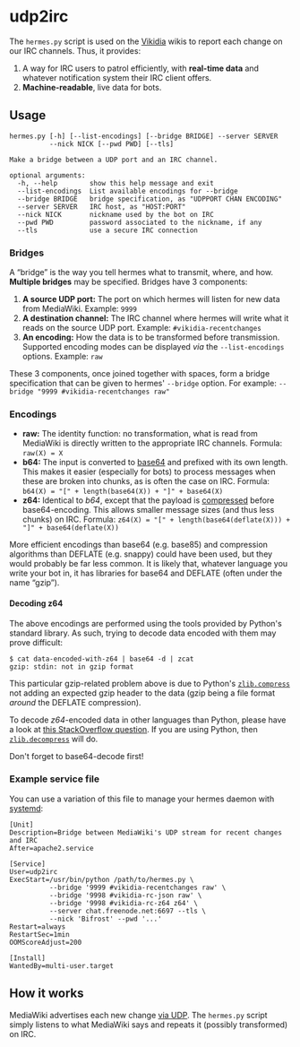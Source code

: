 # udp2irc

The `hermes.py` script is used on the [Vikidia](https://vikidia.org) wikis to report each change on our IRC channels.
Thus, it provides:

1. A way for IRC users to patrol efficiently, with **real-time data** and whatever notification system their IRC client offers.
1. **Machine-readable**, live data for bots.

## Usage

```
hermes.py [-h] [--list-encodings] [--bridge BRIDGE] --server SERVER
          --nick NICK [--pwd PWD] [--tls]

Make a bridge between a UDP port and an IRC channel.

optional arguments:
  -h, --help        show this help message and exit
  --list-encodings  List available encodings for --bridge
  --bridge BRIDGE   bridge specification, as "UDPPORT CHAN ENCODING"
  --server SERVER   IRC host, as "HOST:PORT"
  --nick NICK       nickname used by the bot on IRC
  --pwd PWD         password associated to the nickname, if any
  --tls             use a secure IRC connection
```

### Bridges

A “bridge” is the way you tell hermes what to transmit, where, and how.
**Multiple bridges** may be specified.
Bridges have 3 components:

1. **A source UDP port:** The port on which hermes will listen for new data from MediaWiki.
   Example: `9999`
1. **A destination channel:** The IRC channel where hermes will write what it reads on the source UDP port.
   Example: `#vikidia-recentchanges`
1. **An encoding:** How the data is to be transformed before transmission.
   Supported encoding modes can be displayed _via_ the `--list-encodings` options.
   Example: `raw`

These 3 components, once joined together with spaces, form a bridge specification
that can be given to hermes' `--bridge` option. For example: `--bridge "9999 #vikidia-recentchanges raw"`

### Encodings

* **raw:** The identity function: no transformation, what is read from MediaWiki is directly written
  to the appropriate IRC channels.
  Formula: `raw(X) = X`
* **b64:** The input is converted to [base64](https://en.wikipedia.org/wiki/Base64) and prefixed with its own length.
  This makes it easier (especially for bots) to process messages when these are broken into chunks, as is often the case
  on IRC.
  Formula: `b64(X) = "[" + length(base64(X)) + "]" + base64(X)`
* **z64:** Identical to _b64_, except that the payload is [compressed](https://en.wikipedia.org/wiki/DEFLATE)
  before base64-encoding. This allows smaller message sizes (and thus less chunks) on IRC.
  Formula: `z64(X) = "[" + length(base64(deflate(X))) + "]" + base64(deflate(X))`

More efficient encodings than base64 (e.g. base85) and compression algorithms than DEFLATE (e.g. snappy) could have been used,
but they would probably be far less common. It is likely that, whatever language you write your bot in,
it has libraries for base64 and DEFLATE (often under the name “gzip”).

#### Decoding z64

The above encodings are performed using the tools provided by Python's standard library.
As such, trying to decode data encoded with them may prove difficult:

```
$ cat data-encoded-with-z64 | base64 -d | zcat
gzip: stdin: not in gzip format
```

This particular gzip-related problem above is due to Python's
[`zlib.compress`](https://docs.python.org/2/library/zlib.html#zlib.compress) not adding an expected gzip header
to the data (gzip being a file format _around_ the DEFLATE compression).

To decode _z64_-encoded data in other languages than Python, please have a look at
[this StackOverflow question](https://stackoverflow.com/questions/3178566/deflate-command-line-tool).
If you are using Python, then [`zlib.decompress`](https://docs.python.org/2/library/zlib.html#zlib.decompress) will do.

Don't forget to base64-decode first!

### Example service file

You can use a variation of this file to manage your hermes daemon with [systemd](https://en.wikipedia.org/wiki/Systemd):

```systemd
[Unit]
Description=Bridge between MediaWiki's UDP stream for recent changes and IRC
After=apache2.service

[Service]
User=udp2irc
ExecStart=/usr/bin/python /path/to/hermes.py \
          --bridge '9999 #vikidia-recentchanges raw' \
          --bridge '9998 #vikidia-rc-json raw' \
          --bridge '9998 #vikidia-rc-z64 z64' \
          --server chat.freenode.net:6697 --tls \
          --nick 'Bifrost' --pwd '...'
Restart=always
RestartSec=1min
OOMScoreAdjust=200

[Install]
WantedBy=multi-user.target
```

## How it works

MediaWiki advertises each new change [via UDP](https://www.mediawiki.org/wiki/Manual:$wgRCFeeds).
The `hermes.py` script simply listens to what MediaWiki says and repeats it (possibly transformed) on IRC.
